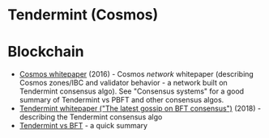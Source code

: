 Tendermint (Cosmos)
========

# Blockchain
* [Cosmos whitepaper](https://v1.cosmos.network/resources/whitepaper) (2016) -
  Cosmos _network_ whitepaper (describing Cosmos zones/IBC and validator behavior - a network built on Tendermint consensus algo).
  See "Consensus systems" for a good summary of Tendermint vs PBFT and other consensus algos.
* [Tendermint whitepaper ("The latest gossip on BFT consensus")](https://arxiv.org/pdf/1807.04938.pdf) (2018) -
  describing the Tendermint consensus algo
* [Tendermint vs BFT](https://blog.cosmos.network/tendermint-vs-pbft-12e9f294c9ab) - a quick summary
